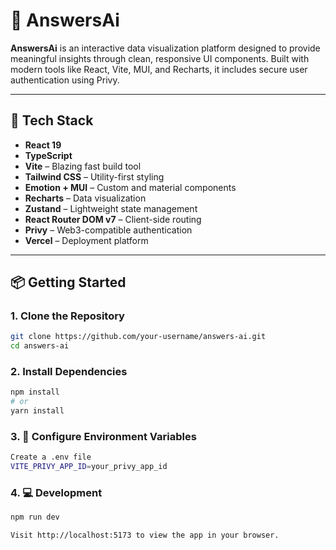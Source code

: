 # 🧠 AnswersAi

**AnswersAi** is an interactive data visualization platform designed to provide meaningful insights through clean, responsive UI components. Built with modern tools like React, Vite, MUI, and Recharts, it includes secure user authentication using Privy.

---

## 🚀 Tech Stack

- **React 19**
- **TypeScript**
- **Vite** – Blazing fast build tool
- **Tailwind CSS** – Utility-first styling
- **Emotion + MUI** – Custom and material components
- **Recharts** – Data visualization
- **Zustand** – Lightweight state management
- **React Router DOM v7** – Client-side routing
- **Privy** – Web3-compatible authentication
- **Vercel** – Deployment platform


---

## 📦 Getting Started



### 1. Clone the Repository

```bash
git clone https://github.com/your-username/answers-ai.git
cd answers-ai

```
### 2. Install Dependencies

```bash
npm install
# or
yarn install

```
### 3. 🔐 Configure Environment Variables

```bash
Create a .env file 
VITE_PRIVY_APP_ID=your_privy_app_id
```

### 4. 💻 Development

```bash
npm run dev

Visit http://localhost:5173 to view the app in your browser.

```


